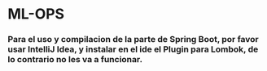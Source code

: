 # ML-OPS

### Para el uso y compilacion de la parte de Spring Boot, por favor usar IntelliJ Idea, y instalar en el ide el Plugin para Lombok, de lo contrario no les va a funcionar.

